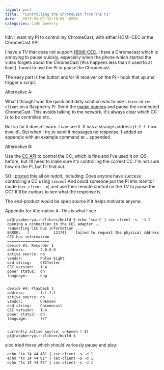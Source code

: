 ```yaml
---
layout: post
title:  "Controlling the ChromeCast from the Pi"
date:   2017-03-07 18:16:01 -0500
categories: Code Geekery
---
```

tldr: I want my Pi to control my ChromeCast, with either HDMI-CEC or the ChromeCast API

I have a TV that does not support [HDMI-CEC](https://en.wikipedia.org/wiki/Consumer_Electronics_Control).  I have a Chromecast which is annoying to pause quickly, especially when the phone which started the video forgets about the ChromeCast (this happens less than it used to at least).  I want to use the Pi to pause the Chromecast.

The easy part is the button and/or IR receiver on the Pi - hook that up and trigger a script.

Alternative A:

What I thought was the quick and dirty solution was to use `libcec` or `cec-client` on a Raspberry Pi.  Send the [magic numero](http://www.cec-o-matic.com) and pause the connected ChromeCast.  This avoids talking to the network, it's always clear which CC is to be controlled etc.

But so far it doesn't work.  I can see it.  It has a strange address (`f.f.f.f` == invalid).  But when I try to send it messages no response.  I added an appendix with an example command er... appended.

Alternative B:

Use the [CC API](https://developers.google.com/cast/) to control the CC, which is fine and I've used it on iOS before, but I'll need to make sure it's controlling the correct CC.  I'm not sure how on the Pi, but I'll find out.

SO I [posted](https://www.reddit.com/r/Chromecast/comments/5znpuk/i_want_to_use_a_raspberry_pi_to_control_the/) this all on reddit, including:  Does anyone have success controlling a CC using `libcec`?  And could someone put the Pi into monitor mode (`cec-client -m`) and use their remote control on the TV to pause the CC?  It'll be curious to see what the response is.

The end-product would be open source if it helps motivate anyone.

Appendix for Alternative A:
This is what I see

     pi@raspberrypi:~/libcec/build $ echo "scan" | cec-client -s  -d 1
     opening a connection to the CEC adapter...
     requesting CEC bus information ...
     ERROR:   [           12174]	failed to request the physical address
     CEC bus information
     ===================
     device #1: Recorder 1
     address:       2.0.0.0
     active source: no
     vendor:        Pulse Eight
     osd string:    CECTester
     CEC version:   1.4
     power status:  on
     language:      eng
    
    
     device #4: Playback 1
     address:       f.f.f.f
     active source: no
     vendor:        Unknown
     osd string:    Chromecast
     CEC version:   1.4
     power status:  on
     language:      ???
    
    
     currently active source: unknown (-1)
     pi@raspberrypi:~/libcec/build $

also tried these which should variously pause and play:

     echo "tx 14 44 46" | cec-client -s -d 1
     echo "tx 14 44 61" | cec-client -s -d 1
     echo "tx 14 44 45" | cec-client -s -d 1
